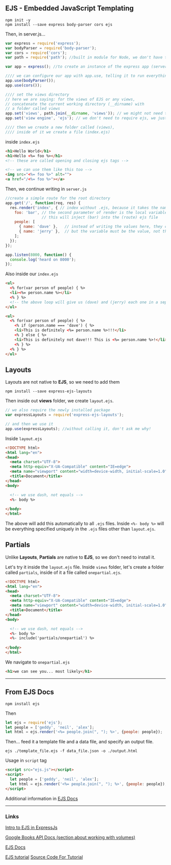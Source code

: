 ## EJS - Embedded JavaScript Templating

```
npm init -y
npm install --save express body-parser cors ejs
```

Then, in server.js...
```javascript
var express = require('express');
var bodyParser = require('body-parser');
var cors = require('cors');
var path = require('path'); //built in module for Node, we don't have to install it... it takes two paths and joins them

var app = express(); //to create an instance of the express app (server), don't forget to call it

//// we can configure our app with app.use, telling it to run everything through these two
app.use(bodyParser());
app.use(cors());

//// set the views directory
// here we are saying: for the views of EJS or any views,
// concatenate the current working directory (__dirname) with
// a folder called views
app.set('views', path.join(__dirname, 'views')); // we might not need this line, experiment with it
app.set('view engine', 'ejs'); // we don't need to require ejs, we just need to set it as the view engine

//// then we create a new folder called (views),
//// inside of it we create a file (index.ejs)
```

inside `index.ejs`
```html
<h1>Hello World</h1>
<h1>Hello <%= foo %></h1>
<!-- these are called opening and closing ejs tags -->

<!-- we can use them like this too -->
<img src="<%= foo %>" alt="">
<a href="/<%= foo %>"></a>
```

Then, we continue writing in `server.js`
```javascript
//create a simple route for the root directory
app.get('/', function(req, res) {
  res.render('index', { // index without .ejs, because it takes the name of the file not the path
    foo: 'bar', // the second parameter of render is the local variables,
                // this will inject (bar) into the (route) ejs file
    people: [
      { name: 'dave' },   // instead of writing the values here, they can be a variable
      { name: 'jerry' },  // but the variable must be the value, not the key
    ];
  }); 
});

app.listen(8000, function() {
  console.log('heard on 8000');
});
```

Also inside our `index.ejs`
```html
<ul>
  <% for(var person of people) { %>
  <li><%= person.name %></li>
  <% } %>
  <!-- the above loop will give us (dave) and (jerry) each one in a separate <li> -->
</ul>

<ul>
  <% for(var person of people) { %>
    <% if (person.name === 'dave') { %>
    <li>This is definitely <%= person.name %>!!!</li>
    <% } else { %>
    <li>This is definitely not dave!!! This is <%= person.name %>!</li>
    <% } %>
  <% } %>
</ul>
```

## Layouts

Layouts are not native to **EJS**, so we need to add them

```
npm install --save express-ejs-layouts
```

Then inside out **views** folder, we create `layout.ejs`.

```javascript
// we also require the newly installed package
var expressLayouts = require('express-ejs-layouts');

// and then we use it
app.use(expressLayouts); //without calling it, don't ask me why!
```

Inside `layout.ejs`
```html
<!DOCTYPE html>
<html lang="en">
<head>
  <meta charset="UTF-8">
  <meta http-equiv="X-UA-Compatible" content="IE=edge">
  <meta name="viewport" content="width=device-width, initial-scale=1.0">
  <title>Document</title>
</head>
<body>

  <!-- we use dash, not equals -->
  <%- body %>
  
</body>
</html>
```
The above will add this automatically to all `.ejs` files. Inside `<%- body %>` will be everything specified uniquely in the `.ejs` files other than `layout.ejs`.

## Partials

Unlike **Layouts**, **Partials** are native to **EJS**, so we don't need to install it.

Let's try it inside the `layout.ejs` file. Inside `views` folder, let's create a folder called `partials`, inside of it a file called `onepartial.ejs`. 

```html
<!DOCTYPE html>
<html lang="en">
<head>
  <meta charset="UTF-8">
  <meta http-equiv="X-UA-Compatible" content="IE=edge">
  <meta name="viewport" content="width=device-width, initial-scale=1.0">
  <title>Document</title>
</head>
<body>

  <!-- we use dash, not equals -->
  <%- body %>
  <%- include('partials/onepartial') %>
  
</body>
</html>
```

We navigate to `onepartial.ejs`

```html
<h1>we can see you... most likely</h1>
```

---

## From EJS Docs

```
npm install ejs
```

Then

```javascript
let ejs = require('ejs');
let people = ['geddy', 'neil', 'alex'];
let html = ejs.render('<%= people.join(", "); %>', {people: people});
```

Then... feed it a template file and a data file, and specify an output file.

```
ejs ./template_file.ejs -f data_file.json -o ./output.html
```

Usage in `script` tag

```html
<script src="ejs.js"></script>
<script>
  let people = ['geddy', 'neil', 'alex'];
  let html = ejs.render('<%= people.join(", "); %>', {people: people});
</script>
```

Additional information in [EJS Docs](https://ejs.co/)




---

### Links

[Intro to EJS in ExpressJs](https://www.youtube.com/playlist?list=PL7sCSgsRZ-slYARh3YJIqPGZqtGVqZRGt)

[Google Books API Docs (section about working with volumes)](https://developers.google.com/books/docs/v1/using#WorkingVolumes)

[EJS Docs](https://ejs.co/)

[EJS tutorial](https://www.digitalocean.com/community/tutorials/how-to-use-ejs-to-template-your-node-application)
[Source Code For Tutorial](https://github.com/scotch-io/node-ejs)